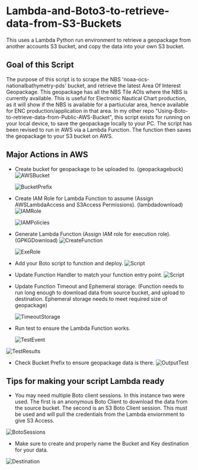 # Lambda-and-Boto3-to-retrieve-data-from-S3-Buckets
This uses a Lambda Python run environment to retrieve a geopackage from another accounts S3 bucket, and copy the data into your own S3 bucket. 

## Goal of this Script
The purpose of this script is to scrape the NBS 'noaa-ocs-nationalbathymetry-pds' bucket, and retrieve the latest Area Of Interest Geopackage. This geopackage has all the NBS Tile AOIs where the NBS is currently available. This is useful for Electronic Nautical Chart production, as it will show if the NBS is available for a partiucular area, hence available for ENC production/application in that area. In my other repo "Using-Boto-to-retrieve-data-from-Public-AWS-Bucket", this script exists for running on your local device, to save the geopackage locally to your PC. The script has been revised to run in AWS via a Lambda Function. The function then saves the geopackage to your S3 bucket on AWS. 

## Major Actions in AWS 
- Create bucket for geopackage to be uploaded to. (geopackagebuck)
   ![AWSBucket](ReadMe_imgs/1createbucket.PNG)
  
   ![BucketPrefix](ReadMe_imgs/BucketPrefix.PNG)

- Create IAM Role for Lambda Function to assume (Assign AWSLambdaAccess and S3Access Permissions). (lambdadownload)
  ![IAMRole](ReadMe_imgs/CreateIAMRoleforLambda.PNG)

  ![IAMPolicies](ReadMe_imgs/IAMPolicies.PNG)
  
- Generate Lambda Function (Assign IAM role for execution role). (GPKGDownload)
  ![CreateFunction](ReadMe_imgs/CreateFunction.PNG)

  ![ExeRole](ReadMe_imgs/ExecutionRole.PNG)
  
-  Add your Boto script to function and deploy.
  ![Script](ReadMe_imgs/Script.PNG)

- Update Function Handler to match your function entry point.
  ![Script](ReadMe_imgs/HandlerEdit.PNG)

- Update Function Timeout and Ephemeral storage. (Function needs to run long enough to download data from source bucket, and upload to destination. Ephemeral storage needs to meet required size of geopackage)
  
  ![TimeoutStorage](ReadMe_imgs/TimeoutStorage.PNG)

- Run test to ensure the Lambda Function works.
  
  ![TestEvent](ReadMe_imgs/TestEvent.PNG)

 ![TestResults](ReadMe_imgs/TestResults.PNG)

- Check Bucket Prefix to ensure geopackage data is there. 
![OutputTest](ReadMe_imgs/OutputTest.PNG)

## Tips for making your script Lambda ready
- You may need multiple Boto client sessions. In this instance two were used. The first is an anonymous Boto Client to download the data from the source bucket. The second is an S3 Boto Client session. This must be used and will pull the credentials from the Lambda enviornment to give S3 Access. 

![BotoSessions](ReadMe_imgs/BotoSessions.PNG)

- Make sure to create and properly name the Bucket and Key destination for your data.

![Destination](ReadMe_imgs/Destination.PNG)

